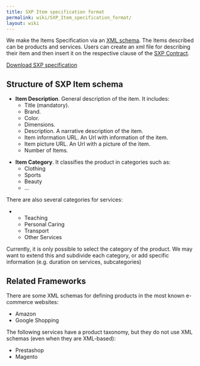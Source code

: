 ```yaml
---
title: SXP Item specification format
permalink: wiki/SXP_Item_specification_format/
layout: wiki
---
```


We make the Items Specification via an [XML schema](/wiki/XSD "wikilink"). The
Items described can be products and services. Users can create an xml
file for describing their item and then insert it on the respective
clause of the [SXP Contract](/wiki/SXP_Contract "wikilink").

[Download SXP
specification](https://docs.google.com/file/d/0B4JKZAq0izyxN2MzVkZnR29CN1E/edit?usp=sharing)

Structure of SXP Item schema
----------------------------

-   **Item Description**. General description of the item. It includes:
    -   Title (mandatory).
    -   Brand.
    -   Color.
    -   Dimensions.
    -   Description. A narrative description of the item.
    -   Item information URL. An Url with information of the item.
    -   Item picture URL. An Url with a picture of the item.
    -   Number of Items.

<!-- -->

-   **Item Category**. It classifies the product in categories such as:
    -   Clothing
    -   Sports
    -   Beauty
    -   ...

There are also several categories for services:

-   -   Teaching
    -   Personal Caring
    -   Transport
    -   Other Services

Currently, it is only possible to select the category of the product. We
may want to extend this and subdivide each category, or add specific
information (e.g. duration on services, subcategories)

Related Frameworks
------------------

There are some XML schemas for defining products in the most known
e-commerce websites:

-   Amazon
-   Google Shopping

The following services have a product taxonomy, but they do not use XML
schemas (even when they are XML-based):

-   Prestashop
-   Magento

